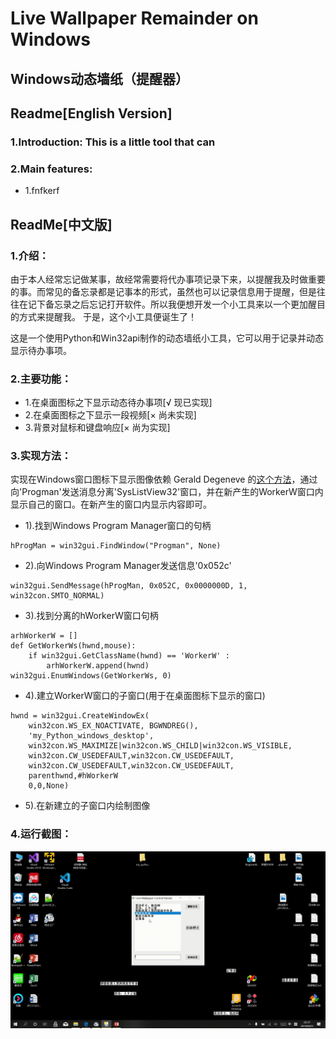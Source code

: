 # Live Wallpaper Remainder on Windows
## Windows动态墙纸（提醒器）

## Readme[English Version]

### 1.Introduction: This is a little tool that can 
### 2.Main features: 
* 1.fnfkerf


## ReadMe[中文版]
### 1.介绍：
由于本人经常忘记做某事，故经常需要将代办事项记录下来，以提醒我及时做重要的事。而常见的备忘录都是记事本的形式，虽然也可以记录信息用于提醒，但是往往在记下备忘录之后忘记打开软件。所以我便想开发一个小工具来以一个更加醒目的方式来提醒我。  于是，这个小工具便诞生了！

这是一个使用Python和Win32api制作的动态墙纸小工具，它可以用于记录并动态显示待办事项。
### 2.主要功能：
* 1.在桌面图标之下显示动态待办事项[√ 现已实现]
* 2.在桌面图标之下显示一段视频[× 尚未实现]
* 3.背景对鼠标和键盘响应[× 尚为实现]

### 3.实现方法：
实现在Windows窗口图标下显示图像依赖 Gerald Degeneve 的[这个方法](https://www.codeproject.com/articles/856020/draw-behind-desktop-icons-in-windows)，通过向'Progman'发送消息分离'SysListView32'窗口，并在新产生的WorkerW窗口内显示自己的窗口。在新产生的窗口内显示内容即可。

* 1).找到Windows Program Manager窗口的句柄
```
hProgMan = win32gui.FindWindow("Progman", None)
```
* 2).向Windows Program Manager发送信息'0x052c'
``` 
win32gui.SendMessage(hProgMan, 0x052C, 0x0000000D, 1, win32con.SMTO_NORMAL) 
```
* 3).找到分离的hWorkerW窗口句柄
``` 
arhWorkerW = []
def GetWorkerWs(hwnd,mouse):
    if win32gui.GetClassName(hwnd) == 'WorkerW' :
        arhWorkerW.append(hwnd)
win32gui.EnumWindows(GetWorkerWs, 0)
```
* 4).建立WorkerW窗口的子窗口(用于在桌面图标下显示的窗口)
```
hwnd = win32gui.CreateWindowEx(
    win32con.WS_EX_NOACTIVATE, BGWNDREG(),
    'my_Python_windows_desktop',
    win32con.WS_MAXIMIZE|win32con.WS_CHILD|win32con.WS_VISIBLE,
    win32con.CW_USEDEFAULT,win32con.CW_USEDEFAULT,
    win32con.CW_USEDEFAULT,win32con.CW_USEDEFAULT,
    parenthwnd,#hWorkerW
    0,0,None)
```
* 5).在新建立的子窗口内绘制图像

### 4.运行截图：
![图片](https://github.com/Wanjpeng/Live-Wallpaper-Remainder-on-Windows/blob/master/screenshots/媒体1_Trim.gif)
